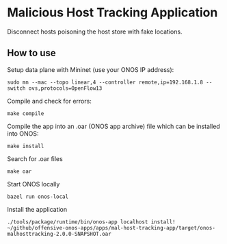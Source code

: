 # Malicious Host Tracking Application

Disconnect hosts poisoning the host store with fake locations.

How to use
-----

Setup data plane with Mininet (use your ONOS IP address):

```console
sudo mn --mac --topo linear,4 --controller remote,ip=192.168.1.8 --switch ovs,protocols=OpenFlow13
```

Compile and check for errors:

```console
make compile
```

Compile the app into an .oar (ONOS app archive) file which can be installed into ONOS:

```console
make install
```

Search for .oar files

```console
make oar
```

Start ONOS locally

```console
bazel run onos-local
```

Install the application

```console
./tools/package/runtime/bin/onos-app localhost install! ~/github/offensive-onos-apps/apps/mal-host-tracking-app/target/onos-malhosttracking-2.0.0-SNAPSHOT.oar
```
